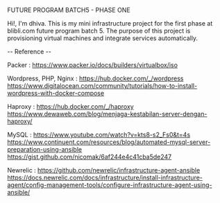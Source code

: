 FUTURE PROGRAM BATCH5 - PHASE ONE

Hi!, I'm dhiva. This is my mini infrastructure project for the first phase at blibli.com future program batch 5.
The purpose of this project is provisioning virtual machines and integrate services automatically.

-- Reference --

Packer :
https://www.packer.io/docs/builders/virtualbox/iso

Wordpress, PHP, Nginx :
https://hub.docker.com/_/wordpress
https://www.digitalocean.com/community/tutorials/how-to-install-wordpress-with-docker-compose

Haproxy :
https://hub.docker.com/_/haproxy
https://www.dewaweb.com/blog/menjaga-kestabilan-server-dengan-haproxy/

MySQL :
https://www.youtube.com/watch?v=kts8-s2_Fs0&t=4s
https://www.continuent.com/resources/blog/automated-mysql-server-preparation-using-ansible
https://gist.github.com/nicomak/6af244e4c41cba5de247

Newrelic :
https://github.com/newrelic/infrastructure-agent-ansible
https://docs.newrelic.com/docs/infrastructure/install-infrastructure-agent/config-management-tools/configure-infrastructure-agent-using-ansible/ 

